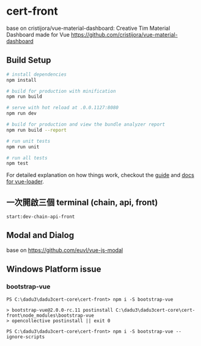 # cert-front

base on cristijora/vue-material-dashboard: Creative Tim Material Dashboard made for Vue https://github.com/cristijora/vue-material-dashboard

## Build Setup

```bash
# install dependencies
npm install

# build for production with minification
npm run build

# serve with hot reload at .0.0.1127:8080
npm run dev

# build for production and view the bundle analyzer report
npm run build --report

# run unit tests
npm run unit

# run all tests
npm test
```

For detailed explanation on how things work, checkout the [guide](http://vuejs-templates.github.io/webpack/) and [docs for vue-loader](http://vuejs.github.io/vue-loader).

## 一次開啟三個 terminal (chain, api, front)

```
start:dev-chain-api-front
```

## Modal and Dialog

base on https://github.com/euvl/vue-js-modal

## Windows Platform issue

### bootstrap-vue

```
PS C:\dadu3\dadu3cert-core\cert-front> npm i -S bootstrap-vue

> bootstrap-vue@2.0.0-rc.11 postinstall C:\dadu3\dadu3cert-core\cert-front\node_modules\bootstrap-vue
> opencollective postinstall || exit 0

PS C:\dadu3\dadu3cert-core\cert-front> npm i -S bootstrap-vue --ignore-scripts
```
